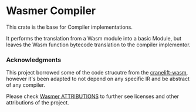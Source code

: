 # Wasmer Compiler

This crate is the base for Compiler implementations.

It performs the translation from a Wasm module into a basic Module,
but leaves the Wasm function bytecode translation to the compiler implementor.

### Acknowledgments

This project borrowed some of the code strucutre from the [cranelift-wasm](https://crates.io/crates/cranelift-wasm), however it's been adapted to not depend on any specific IR and be abstract of any compiler.

Please check [Wasmer ATTRIBUTIONS](https://github.com/wasmerio/wasmer/blob/master/ATTRIBUTIONS.md) to further see licenses and other attributions of the project. 
